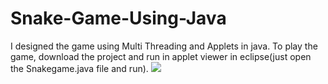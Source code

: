 # Snake-Game-Using-Java
I designed the game using Multi Threading and Applets in java.
To play the game, download the project and run in applet viewer in eclipse(just open the Snakegame.java file and run).
![](https://github.com/ashishsv029/Snake-Game-Using-Java/blob/master/Snakegame/Snakegame.gif)
